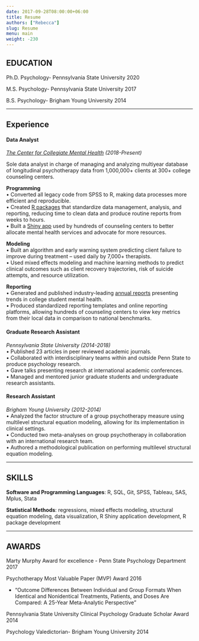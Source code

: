 ```yaml
---
date: 2017-09-28T08:00:00+06:00
title: Resume
authors: ["Rebecca"]
slug: Resume
menu: main
weight: -230
---
```


## EDUCATION
Ph.D. Psychology- Pennsylvania State University 2020

M.S. Psychology- Pennsylvania State University 2017

B.S. Psychology- Brigham Young University 2014

---

## Experience
#### Data Analyst 
*[The Center for Collegiate Mental Health](https://ccmh.psu.edu) (2018-Present)*  

Sole data analyst in charge of managing and analyzing multiyear database of longitudinal psychotherapy data from 1,000,000+ clients at 300+ college counseling centers. 

**Programming**  
•	Converted all legacy code from SPSS to R, making data processes more efficient and reproducible.  
•	Created [R packages](https://github.com/CCMH-PSU/CCMHr) that standardize data management, analysis, and reporting, reducing time to clean data and produce routine reports from weeks to hours.  
•	Built a [Shiny app](https://ccmh.shinyapps.io/CLI-app/) used by hundreds of counseling centers to better allocate mental health services and advocate for more resources.  
 
**Modeling**  
•	Built an algorithm and early warning system predicting client failure to improve during treatment – used daily by 7,000+ therapists.  
•	Used mixed effects modeling and machine learning methods to predict clinical outcomes such as client recovery trajectories, risk of suicide attempts, and resource utilization.  
 
**Reporting**  
•	Generated and published industry-leading [annual reports](https://ccmh.psu.edu/reports-publications) presenting trends in college student mental health.  
•	Produced standardized reporting templates and online reporting platforms, allowing hundreds of counseling centers to view key metrics from their local data in comparison to national benchmarks.  

#### Graduate Research Assistant
*Pennsylvania State University (2014-2018)*  
•	Published 23 articles in peer reviewed academic journals.  
•	Collaborated with interdisciplinary teams within and outside Penn State to produce psychology research.  
•	Gave talks presenting research at international academic conferences.  
•	Managed and mentored junior graduate students and undergraduate research assistants.  

#### Research Assistant
*Brigham Young University (2012-2014)*  
•	Analyzed the factor structure of a group psychotherapy measure using multilevel structural equation modeling, allowing for its implementation in clinical settings.  
•	Conducted two meta-analyses on group psychotherapy in collaboration with an international research team.  
•	Authored a methodological publication on performing multilevel structural equation modeling.  

---

## SKILLS

**Software and Programming Languages**: R, SQL, Git, SPSS, Tableau, SAS, Mplus, Stata  

**Statistical Methods**: regressions, mixed effects modeling, structural equation modeling, data visualization, R Shiny application development, R package development 

---

## AWARDS

Marty Murphy Award for excellence - Penn State Psychology Department 2017

Psychotherapy Most Valuable Paper (MVP) Award 2016

- “Outcome Differences Between Individual and Group Formats When Identical and Nonidentical Treatments, Patients, and Doses Are Compared: A 25-Year Meta-Analytic Perspective”

Pennsylvania State University Clinical Psychology Graduate Scholar Award 2014

Psychology Valedictorian- Brigham Young University 2014



